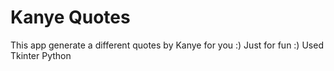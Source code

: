 # <h1> Kanye Quotes </h1>
This app generate a different quotes by Kanye for you :) Just for fun :) Used Tkinter Python
